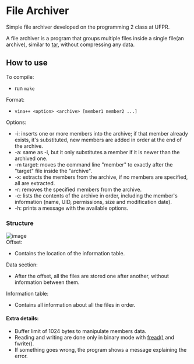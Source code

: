 # File Archiver
Simple file archiver developed on the programming 2 class at UFPR.

A file archiver is a program that groups multiple files inside a single file(an archive), similar to [tar](https://en.wikipedia.org/wiki/Tar_(computing)), without compressing any data.

## How to use
To compile:
  * run ```make```

Format:  
  * ```vina++ <option> <archive> [member1 member2 ...]```

Options:
* -i: inserts one or more members into the archive; if that member already exists, it's substituted, new members are added in order at the end of the archive.
* -a: same as -i, but it only substitutes a member if it is newer than the archived one.
* -m target: moves the command line "member" to exactly after the "target" file inside the "archive".
* -x: extracts the members from the archive, if no members are specified, all are extracted.
* -r: removes the specified members from the archive.
* -c: lists the contents of the archive in order, including the member's information (name, UID, permissions, size and modification date).
* -h: prints a message with the available options.

### Structure
![image](https://github.com/user-attachments/assets/133319e3-e3cb-4bcf-9c55-469fbe03fbca)  
Offset:
* Contains the location of the information table.
  
Data section:
* After the offset, all the files are stored one after another, without information between them.
  
Information table:
* Contains all information about all the files in order.


#### Extra details:
* Buffer limit of 1024 bytes to manipulate members data.
* Reading and writing are done only in binary mode with [fread()](https://man7.org/linux/man-pages/man3/fread.3.html) and fwrite().
* If something goes wrong, the program shows a message explaining the error.
